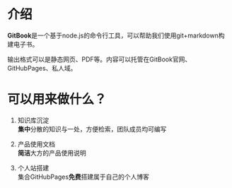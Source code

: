 # 介绍

**GitBook**是一个基于node.js的命令行工具，可以帮助我们使用git+markdown构建电子书。

输出格式可以是静态网页、PDF等。内容可以托管在GitBook官网、GitHubPages、私人域。


# 可以用来做什么？
1. 知识库沉淀   
   **集中**分散的知识与一处，方便检索，团队成员均可编写

2. 产品使用文档   
   **简洁**大方的产品使用说明

3. 个人站搭建   
   集合GitHubPages**免费**搭建属于自己的个人博客